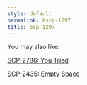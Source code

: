 ```yaml
---
style: default
permalink: Xscp-1297
title: scp-1297
---
```

You may also like:

[SCP-2786: You Tried](http://scp-wiki.net/scp-2786)

[SCP-2435: Empty Space](http://scp-wiki.net/scp-2435)
